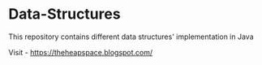 # Data-Structures
This repository contains different data structures' implementation in Java

Visit - https://theheapspace.blogspot.com/
